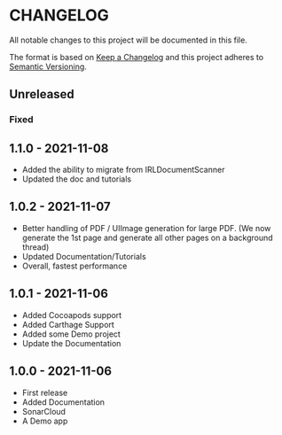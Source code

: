 # CHANGELOG
All notable changes to this project will be documented in this file.

The format is based on [Keep a Changelog](http://keepachangelog.com/en/1.0.0/)
and this project adheres to [Semantic Versioning](http://semver.org/spec/v2.0.0.html).

## Unreleased

### Fixed

## 1.1.0 - 2021-11-08
- Added the ability to migrate from IRLDocumentScanner
- Updated the doc and tutorials

## 1.0.2 - 2021-11-07
- Better handling of PDF / UIImage generation for large PDF. (We now generate the 1st page and generate all other pages on a background thread)
- Updated Documentation/Tutorials
- Overall, fastest performance

## 1.0.1 - 2021-11-06
- Added Cocoapods support
- Added Carthage Support
- Added some Demo project
- Update the Documentation

## 1.0.0 - 2021-11-06
- First release
- Added Documentation
- SonarCloud
- A Demo app


